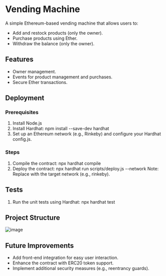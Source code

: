 # Vending Machine

A simple Ethereum-based vending machine that allows users to:
- Add and restock products (only the owner).
- Purchase products using Ether.
- Withdraw the balance (only the owner).

## Features
- Owner management.
- Events for product management and purchases.
- Secure Ether transactions.

## Deployment
### Prerequisites
1. Install Node.js
2. Install Hardhat:
   npm install --save-dev hardhat
3. Set up an Ethereum network (e.g., Rinkeby) and configure your Hardhat config.js.
### Steps
1. Compile the contract:
   npx hardhat compile
2. Deploy the contract:
   npx hardhat run scripts/deploy.js --network <network>
   Note: Replace <network> with the target network (e.g., rinkeby).

## Tests
1. Run the unit tests using Hardhat:
   npx hardhat test

## Project Structure
![image](https://github.com/user-attachments/assets/98d4d182-47ca-4671-8f1d-a842a8fddb9c)

## Future Improvements
- Add front-end integration for easy user interaction.
- Enhance the contract with ERC20 token support.
- Implement additional security measures (e.g., reentrancy guards).
